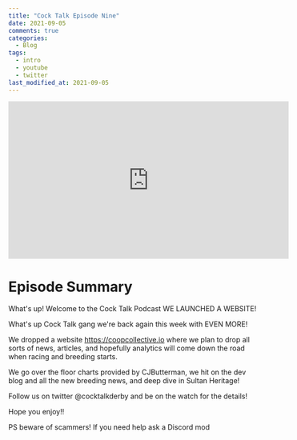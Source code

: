 ```yaml
---
title: "Cock Talk Episode Nine"
date: 2021-09-05
comments: true
categories:
  - Blog
tags:
  - intro
  - youtube
  - twitter
last_modified_at: 2021-09-05
---
```


<iframe width="560" height="315" src="https://www.youtube.com/embed/T2E2ZNtfyYU" title="YouTube video player" frameborder="0" allow="accelerometer; autoplay; clipboard-write; encrypted-media; gyroscope; picture-in-picture" allowfullscreen></iframe>

# Episode Summary

What's up! Welcome to the Cock Talk Podcast WE LAUNCHED A WEBSITE!

What's up Cock Talk gang we're back again this week with EVEN MORE!

We dropped a website https://coopcollective.io where we plan to drop all sorts of news, articles, and hopefully analytics will come down the road when racing and breeding starts. 

We go over the floor charts provided by CJButterman, we hit on the dev blog and all the new breeding news, and deep dive in Sultan Heritage! 

Follow us on twitter @cocktalkderby and be on the watch for the details! 

Hope you enjoy!! 

PS beware of scammers! If you need help ask a Discord mod 
